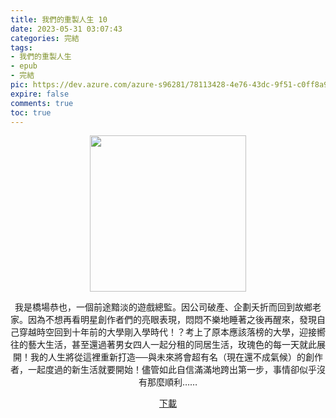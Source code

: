 ```yaml
---
title: 我們的重製人生 10
date: 2023-05-31 03:07:43
categories: 完結
tags:
- 我們的重製人生
- epub
- 完結
pic: https://dev.azure.com/azure-s96281/78113428-4e76-43dc-9f51-c0ff8a913055/_apis/git/repositories/a379171b-de46-4c10-9b0d-00da23959885/items?path=/Epub%20Cover/%E6%88%91%E5%80%91%E7%9A%84%E9%87%8D%E8%A3%BD%E4%BA%BA%E7%94%9F-10.jpg&versionDescriptor%5BversionOptions%5D=0&versionDescriptor%5BversionType%5D=0&versionDescriptor%5Bversion%5D=main&resolveLfs=true&%24format=octetStream&api-version=5.0
expire: false
comments: true
toc: true
---
```


<div style="text-align:center" class="kratos-post-content">

<img width="250px" src="https://dev.azure.com/azure-s96281/78113428-4e76-43dc-9f51-c0ff8a913055/_apis/git/repositories/a379171b-de46-4c10-9b0d-00da23959885/items?path=/Epub%20Cover/%E6%88%91%E5%80%91%E7%9A%84%E9%87%8D%E8%A3%BD%E4%BA%BA%E7%94%9F-10.jpg&versionDescriptor%5BversionOptions%5D=0&versionDescriptor%5BversionType%5D=0&versionDescriptor%5Bversion%5D=main&resolveLfs=true&%24format=octetStream&api-version=5.0">

<p>
我是橋場恭也，一個前途黯淡的遊戲總監。因公司破產、企劃夭折而回到故鄉老家。因為不想再看明星創作者們的亮眼表現，悶悶不樂地睡著之後再醒來，發現自己穿越時空回到十年前的大學剛入學時代！？考上了原本應該落榜的大學，迎接嚮往的藝大生活，甚至還過著男女四人一起分租的同居生活，玫瑰色的每一天就此展開！我的人生將從這裡重新打造──與未來將會超有名（現在還不成氣候）的創作者，一起度過的新生活就要開始！儘管如此自信滿滿地跨出第一步，事情卻似乎沒有那麼順利……
</p>

<p>
<a href="https://epubdatabase.azurewebsites.net/EBOOKS/EPUB/完結/我們的重製人生/%E6%88%91%E5%80%91%E7%9A%84%E9%87%8D%E8%A3%BD%E4%BA%BA%E7%94%9F%2010.epub?download=1">下載</a>
</p>

</div>
